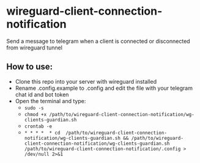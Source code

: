 # wireguard-client-connection-notification
Send a message to telegram when a client is connected or disconnected from wireguard tunnel

## How to use:
- Clone this repo into your server with wireguard installed
- Rename .config.example to .config and edit the file with your telegram chat id and bot token
- Open the terminal and type:
  - `sudo -s`
  - `chmod +x /path/to/wireguard-client-connection-notification/wg-clients-guardian.sh`
  - `crontab -e`
  - `* * * *  * cd  /path/to/wireguard-client-connection-notification/wg-clients-guardian.sh && /path/to/wireguard-client-connection-notification/wg-clients-guardian.sh /path/to/wireguard-client-connection-notification/.config > /dev/null 2>&1`
